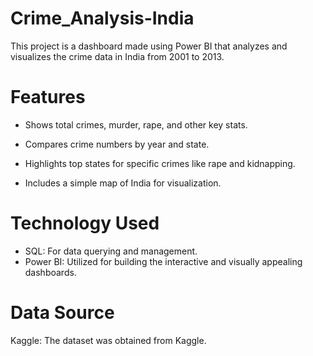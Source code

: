 # Crime_Analysis-India
This project is a dashboard made using Power BI that analyzes and visualizes the crime data in India from 2001 to 2013.

# Features
* Shows total crimes, murder, rape, and other key stats.

* Compares crime numbers by year and state.

* Highlights top states for specific crimes like rape and kidnapping.

* Includes a simple map of India for visualization.

# Technology Used
* SQL: For data querying and management.
* Power BI: Utilized for building the interactive and visually appealing dashboards.

# Data Source
Kaggle: The dataset was obtained from Kaggle.
